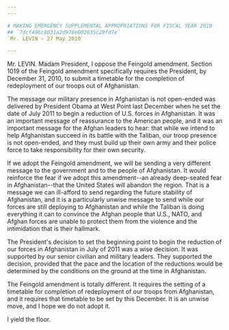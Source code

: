 ```yaml
---
---

# MAKING EMERGENCY SUPPLEMENTAL APPROPRIATIONS FOR FISCAL YEAR 2010
## `7dcf496c8031a2d978e002635c29fd7e`
`Mr. LEVIN — 27 May 2010`

---
```



Mr. LEVIN. Madam President, I oppose the Feingold amendment. Section 
1019 of the Feingold amendment specifically requires the President, by 
December 31, 2010, to submit a timetable for the completion of 
redeployment of our troops out of Afghanistan.

The message our military presence in Afghanistan is not open-ended 
was delivered by President Obama at West Point last December when he 
set the date of July 2011 to begin a reduction of U.S. forces in 
Afghanistan. It was an important message of reassurance to the American 
people, and it was an important message for the Afghan leaders to hear: 
that while we intend to help Afghanistan succeed in its battle with the 
Taliban, our troop presence is not open-ended, and they must build up 
their own army and their police force to take responsibility for their 
own security.

If we adopt the Feingold amendment, we will be sending a very 
different message to the government and to the people of Afghanistan. 
It would reinforce the fear if we adopt this amendment--an already 
deep-seated fear in Afghanistan--that the United States will abandon 
the region. That is a message we can ill-afford to send regarding the 
future stability of Afghanistan, and it is a particularly unwise 
message to send while our forces are still deploying to Afghanistan and 
while the Taliban is doing everything it can to convince the Afghan 
people that U.S., NATO, and Afghan forces are unable to protect them 
from the violence and the intimidation that is their hallmark.

The President's decision to set the beginning point to begin the 
reduction of our forces in Afghanistan in July of 2011 was a wise 
decision. It was supported by our senior civilian and military leaders. 
They supported the decision, provided that the pace and the location of 
the reductions would be determined by the conditions on the ground at 
the time in Afghanistan.

The Feingold amendment is totally different. It requires the setting 
of a timetable for completion of redeployment of our troops from 
Afghanistan, and it requires that timetable to be set by this December. 
It is an unwise move, and I hope we do not adopt it.

I yield the floor.
